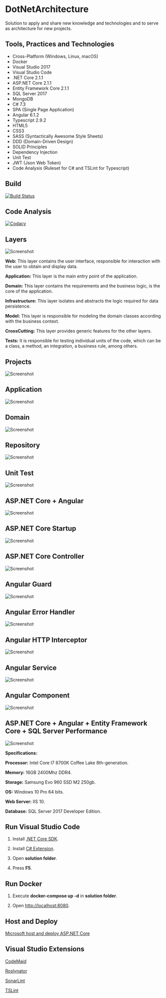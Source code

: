 # DotNetArchitecture

Solution to apply and share new knowledge and technologies and to serve as architecture for new projects.

## Tools, Practices and Technologies

* Cross-Platform (Windows, Linux, macOS)
* Docker
* Visual Studio 2017
* Visual Studio Code
* .NET Core 2.1.1
* ASP.NET Core 2.1.1
* Entity Framework Core 2.1.1
* SQL Server 2017
* MongoDB
* C# 7.3
* SPA (Single Page Application)
* Angular 6.1.2
* Typescript 2.9.2
* HTML5
* CSS3
* SASS (Syntactically Awesome Style Sheets)
* DDD (Domain-Driven Design)
* SOLID Principles
* Dependency Injection
* Unit Test
* JWT (Json Web Token)
* Code Analysis (Ruleset for C# and TSLint for Typescript)

## Build

[![Build Status](https://ci.appveyor.com/api/projects/status/17lg6pt9kf55cr1y?svg=true)](https://ci.appveyor.com/project/rafaelfgx/dotnetarchitecture)

## Code Analysis

[![Codacy](https://api.codacy.com/project/badge/Grade/6eef5f26173c4b80824a2eeb0b4f9ab9)](https://www.codacy.com/app/rafaelfgx/DotNetArchitecture?utm_source=github.com&amp;utm_medium=referral&amp;utm_content=rafaelfgx/DotNetArchitecture&amp;utm_campaign=Badge_Grade)

## Layers

![Screenshot](Screenshots/0.png)

**Web:** This layer contains the user interface, responsible for interaction with the user to obtain and display data.

**Application:** This layer is the main entry point of the application.

**Domain:** This layer contains the requirements and the business logic, is the core of the application.

**Infrastructure:** This layer isolates and abstracts the logic required for data persistence.

**Model:** This layer is responsible for modeling the domain classes according with the business context.

**CrossCutting:** This layer provides generic features for the other layers.

**Tests:** It is responsible for testing individual units of the code, which can be a class, a method, an integration, a business rule, among others.

## Projects

![Screenshot](Screenshots/1.png)

## Application

![Screenshot](Screenshots/2.png)

## Domain

![Screenshot](Screenshots/3.png)

## Repository

![Screenshot](Screenshots/4.png)

## Unit Test

![Screenshot](Screenshots/5.png)

## ASP.NET Core + Angular

![Screenshot](Screenshots/6.png)

## ASP.NET Core Startup

![Screenshot](Screenshots/7.png)

## ASP.NET Core Controller

![Screenshot](Screenshots/8.png)

## Angular Guard

![Screenshot](Screenshots/9.png)

## Angular Error Handler

![Screenshot](Screenshots/10.png)

## Angular HTTP Interceptor

![Screenshot](Screenshots/11.png)

## Angular Service

![Screenshot](Screenshots/12.png)

## Angular Component

![Screenshot](Screenshots/13.png)

## ASP.NET Core + Angular + Entity Framework Core + SQL Server Performance

![Screenshot](Screenshots/14.png)

**Specifications:**

**Processor:** Intel Core I7 8700K Coffee Lake 8th-generation.

**Memory:** 16GB 2400Mhz DDR4.

**Storage:** Samsung Evo 960 SSD M2 250gb.

**OS:** Windows 10 Pro 64 bits.

**Web Server:** IIS 10.

**Database:** SQL Server 2017 Developer Edition.

## Run Visual Studio Code

1. Install [.NET Core SDK](https://aka.ms/dotnet-download).

2. Install [C# Extension](https://marketplace.visualstudio.com/items?itemName=ms-vscode.csharp).

3. Open **solution folder**.

4. Press **F5**.

## Run Docker

1. Execute **docker-compose up -d** in **solution folder**.

2. Open <http://localhost:8080>.

## Host and Deploy

[Microsoft host and deploy ASP.NET Core](https://docs.microsoft.com/en-us/aspnet/core/host-and-deploy/index?view=aspnetcore-2.1&tabs=aspnetcore2x)

## Visual Studio Extensions

[CodeMaid](https://marketplace.visualstudio.com/items?itemName=SteveCadwallader.CodeMaid)

[Roslynator](https://marketplace.visualstudio.com/items?itemName=josefpihrt.Roslynator2017)

[SonarLint](https://marketplace.visualstudio.com/items?itemName=SonarSource.SonarLintforVisualStudio2017)

[TSLint](https://marketplace.visualstudio.com/items?itemName=vladeck.TSLint)
